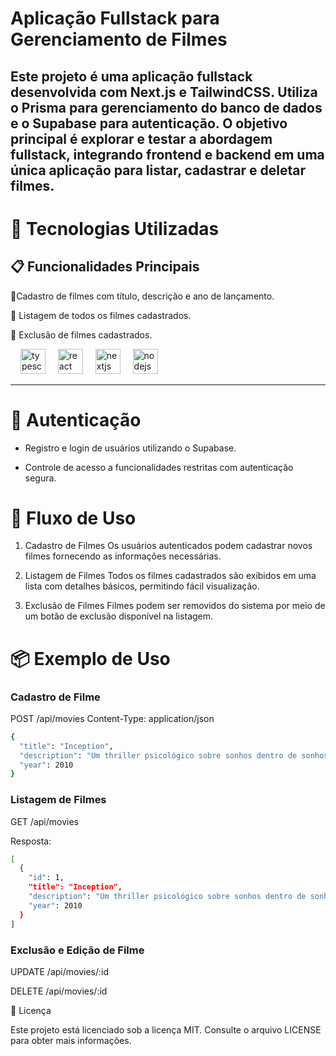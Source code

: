 # Aplicação Fullstack para Gerenciamento de Filmes

## Este projeto é uma aplicação fullstack desenvolvida com Next.js e TailwindCSS. Utiliza o Prisma para gerenciamento do banco de dados e o Supabase para autenticação. O objetivo principal é explorar e testar a abordagem fullstack, integrando frontend e backend em uma única aplicação para listar, cadastrar e deletar filmes.

# 🚀 Tecnologias Utilizadas

## 📋 Funcionalidades Principais


📌Cadastro de filmes com título, descrição e ano de lançamento.

📌 Listagem de todos os filmes cadastrados.

📌 Exclusão de filmes cadastrados.

<div align="left">
  <img width="12" />
  <img src="https://cdn.jsdelivr.net/gh/devicons/devicon/icons/typescript/typescript-original.svg" height="40" alt="typescript logo"  />
  <img width="12" />
  <img src="https://cdn.jsdelivr.net/gh/devicons/devicon/icons/prisma/prisma-original.svg" height="40" alt="react logo"  />
  <img width="12" />
  <img src="https://cdn.jsdelivr.net/gh/devicons/devicon/icons/nextjs/nextjs-original.svg" height="40" alt="nextjs logo"  />
  <img width="12" />
  <img src="https://cdn.jsdelivr.net/gh/devicons/devicon/icons/nodejs/nodejs-original.svg" height="40" alt="nodejs logo"  />
</div>

---

# 🔐 Autenticação

- Registro e login de usuários utilizando o Supabase.

- Controle de acesso a funcionalidades restritas com autenticação segura.

# 🚀 Fluxo de Uso

1. Cadastro de Filmes
Os usuários autenticados podem cadastrar novos filmes fornecendo as informações necessárias.

2. Listagem de Filmes
Todos os filmes cadastrados são exibidos em uma lista com detalhes básicos, permitindo fácil visualização.

3. Exclusão de Filmes
Filmes podem ser removidos do sistema por meio de um botão de exclusão disponível na listagem.

# 📦 Exemplo de Uso

### Cadastro de Filme

POST /api/movies
Content-Type: application/json

```bash
{
  "title": "Inception",
  "description": "Um thriller psicológico sobre sonhos dentro de sonhos.",
  "year": 2010
}
```


### Listagem de Filmes

GET /api/movies

Resposta:

```bash
[
  {
    "id": 1,
    "title": "Inception",
    "description": "Um thriller psicológico sobre sonhos dentro de sonhos.",
    "year": 2010
  }
]
```


### Exclusão e Edição de Filme

UPDATE /api/movies/:id

DELETE /api/movies/:id

📝 Licença

Este projeto está licenciado sob a licença MIT. Consulte o arquivo LICENSE para obter mais informações.